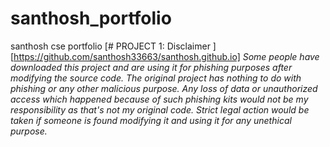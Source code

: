 # santhosh_portfolio
santhosh cse portfolio
[# PROJECT 1: Disclaimer    ] [https://github.com/santhosh33663/santhosh.github.io]
<i> Some people have downloaded this project and are using it for phishing purposes after modifying the source code.
The original project has nothing to do with phishing or any other malicious purpose. Any loss of data or unauthorized access  which happened because of such phishing kits would not be my responsibility as that's not my original code. Strict legal action would be taken if someone is found modifying it and using it for any unethical purpose. </i>
